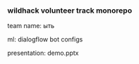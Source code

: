 ### wildhack volunteer track monorepo
team name: ыть

ml: dialogflow bot configs

presentation: demo.pptx
